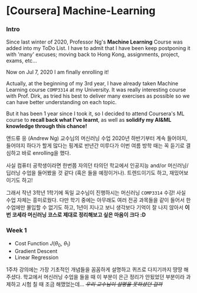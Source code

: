 # [Coursera] Machine-Learning

### Intro

Since last winter of 2020, Professor Ng's **Machine Learning** Course was added into my ToDo List. I have to admit that I have been keep postponing it with 'many' excuses; moving back to Hong Kong, assignments, project, exams, etc... 

Now on Jul 7, 2020 I am finally enrolling it!

Actually, at the beginning of my 3rd year, I have already taken Machine Learning course `COMP3314` at my University. It was really interesting course with Prof. Dirk, as tried his best to deliver many exercises as possible so we can have better understanding on each topic. 

But it has been 1 year since I took it, so I decided to attend Coursera's ML course to **recall back what I've learnt**, as well as **solidify my AI&ML knowledge through this chance!**

앤드류 응 (Andrew Ng) 교수님의 머신러닝 수업 2020년 하반기부터 계속 들어야지, 들어야지 하다가 할게 많다는 핑계로 반년간 미루다가 이번 여름 방학 때는 꼭 듣기로 결심하고 바로 enrolling을 했다.

사실 컴퓨터 공학생이라면 한번쯤 자의던 타의던 학교에서 인공지능 and/or 머신러닝/딥러닝 수업을 들어봤을 것 같다 (혹은 들을 예정이거나). 트렌드이기도 하고, 재밌어보이기도 하고!

그래서 작년 3학년 1학기에 독일 교수님이 진행하시는 머신러닝 `COMP3314` 수강! 사실 수업 자체는 흥미로웠다. 다만 학기 중에는 아무래도 여러 전공 과목들을 같이 들어서 한 수업에만 몰입할 수 없기도 하고, 1년이 지나고 보니 생각보다 기억이 잘 나지 않아서 **이번 코세라 머신러닝 코스로 제대로 정리해보고 싶은 마음이 크다 :D**

### Week 1

> 
- Cost Function $J$($θ_0$, $θ_1$)
- Gradient Descent
- Linear Regression

1주차 강의에는 가장 기초적인 개념들을 꼼꼼하게 설명하고 퀴즈로 다지기까지 땅땅 해주셨다. 학교에서 머신러닝 수업을 들을 때 이 부분이 은근 정리가 안됬었던 부분이라 과제하고 시험 칠 때 조금 해맸었는데... _~~우리 교수님이 설명을 못하셨던 걸까~~_

